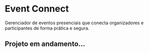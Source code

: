 # Event Connect

Gerenciador de eventos presenciais que conecta organizadores e participantes de forma prática e segura.

## Projeto em andamento...
